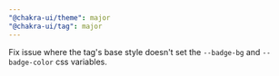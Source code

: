 ```yaml
---
"@chakra-ui/theme": major
"@chakra-ui/tag": major
---
```


Fix issue where the tag's base style doesn't set the `--badge-bg` and
`--badge-color` css variables.
